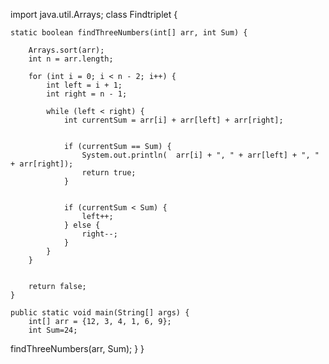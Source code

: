 

import java.util.Arrays;
class Findtriplet {
    
    static boolean findThreeNumbers(int[] arr, int Sum) {
    
        Arrays.sort(arr);
        int n = arr.length;

        for (int i = 0; i < n - 2; i++) {
            int left = i + 1;  
            int right = n - 1; 

            while (left < right) {
                int currentSum = arr[i] + arr[left] + arr[right];

            
                if (currentSum == Sum) {
                    System.out.println(  arr[i] + ", " + arr[left] + ", " + arr[right]);
                    return true;
                }

            
                if (currentSum < Sum) {
                    left++;
                } else {
                    right--;
                }
            }
        }
        
        
        return false;
    }

    public static void main(String[] args) {
        int[] arr = {12, 3, 4, 1, 6, 9};
        int Sum=24;

        
findThreeNumbers(arr, Sum);
        }
    }
